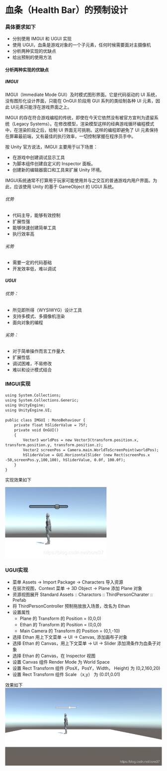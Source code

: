 #  血条（Health Bar）的预制设计
### 具体要求如下
* 分别使用 IMGUI 和 UGUI 实现
* 使用 UGUI，血条是游戏对象的一个子元素，任何时候需要面对主摄像机
* 分析两种实现的优缺点
* 给出预制的使用方法
#### 分析两种实现的优缺点
##### IMGUI
IMGUI（Immediate Mode GUI）及时模式图形界面。它是代码驱动的 UI 系统，没有图形化设计界面，只能在 OnGUI 阶段用 GUI 系列的类绘制各种 UI 元素，因此 UI元素只能浮在游戏界面之上。

IMGUI 的存在符合游戏编程的传统，即使在今天它依然没有被官方宣判为遗留系统（Legacy Systems）。在修改模型，渲染模型这样的经典游戏循环编程模式中，在渲染阶段之后，绘制 UI 界面无可挑剔。这样的编程即避免了 UI 元素保持在屏幕最前端，又有最佳的执行效率，一切控制掌握在程序员手中。

按 Unity 官方说法，IMGUI 主要用于以下场景：

- 在游戏中创建调试显示工具
- 为脚本组件创建自定义的 Inspector 面板。
- 创建新的编辑器窗口和工具来扩展 Unity 环境。

IMGUI系统通常不打算用于玩家可能使用并与之交互的普通游戏内用户界面。为此，应该使用 Unity 的基于 GameObject 的 UGUI 系统。

###### 优势
- 代码主导，能够有效控制
- 扩展性强
- 能够快速创建简单工具
- 执行效率高

###### 劣势
- 需要一定的代码基础
- 开发效率低，难以调试

#####  UGUI

###### 优势：

- 所见即所得（WYSIWYG）设计工具
- 支持多模式、多摄像机渲染
- 面向对象的编程

###### 劣势：

- 对于简单操作而言工作量大
- 扩展性低
- 调试困难，不易修改
- 难以和设计模式结合

### IMGUI实现

```
using System.Collections;
using System.Collections.Generic;
using UnityEngine;
using UnityEngine.UI;

public class IMGUI : MonoBehaviour {
	private float hSliderValue = 75f;
    private void OnGUI()
    {
        Vector3 worldPos = new Vector3(transform.position.x, transform.position.y, transform.position.z);
        Vector2 screenPos = Camera.main.WorldToScreenPoint(worldPos);
        hSliderValue = GUI.HorizontalSlider (new Rect(screenPos.x -50,screenPos.y,100,100), hSliderValue, 0.0f, 100.0f);
    }
}

```

实现效果如下

![在这里插入图片描述](report.assets/20191121223025562.png)
### UGUI实现
- 菜单 Assets -> Import Package -> Characters 导入资源
- 在层次视图，Context 菜单 -> 3D Object -> Plane 添加 Plane 对象
- 资源视图展开 Standard Assets :: Charactors :: ThirdPersonCharater :: Prefab
- 将 ThirdPersonController 预制拖放放入场景，改名为 Ethan
- 设置属性
	-  Plane 的 Transform 的 Position = (0,0,0)
	- Ethan 的 Transform 的 Position = (0,0,0)
	- Main Camera 的 Transform 的 Position = (0,1,-10)
- 选择 Ethan 用上下文菜单 -> UI -> Canvas, 添加画布子对象
- 选择 Ethan 的 Canvas，用上下文菜单 -> UI -> Slider 添加滑条作为血条子对象
- 选择 Ethan 的 Canvas，在 Inspector 视图
- 设置 Canvas 组件 Render Mode 为 World Space
- 设置 Rect Transform 组件 (PosX，PosY，Width， Height) 为 (0,2,160,20)
- 设置 Rect Transform 组件 Scale （x,y） 为 (0.01,0.01)

效果如下
![在这里插入图片描述](report.assets/2019112122351337.png)